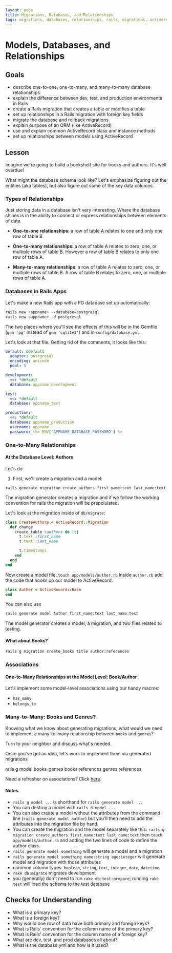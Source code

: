 ```yaml
---
layout: page
title: Migrations, Databases, and Relationships
tags: migrations, databases, relationships, rails, migrations, activerecord
---
```


# Models, Databases, and Relationships

## Goals

* describe one-to-one, one-to-many, and many-to-many database relationships
* explain the difference between dev, test, and production environments in Rails
* create a Rails migration that creates a table or modifies a table
* set up relationships in a Rails migration with foreign key fields
* migrate the database and rollback migrations
* explain purpose of an ORM (like ActiveRecord)
* use and explain common ActiveRecord class and instance methods
* set up relationships between models using ActiveRecord

## Lesson

Imagine we're going to build a bookshelf site for books and authors. It's well overdue!

What might the database schema look like? Let's emphasize figuring out the entities (aka tables), but also figure out some of the key data columns.

### Types of Relationships

Just storing data in a database isn't very interesting. Where the database shines is in the ability to connect or express relationships between elements of data.

* **One-to-one relationships**: a row of table A relates to one and only one row of table B

* **One-to-many relationships**: a row of table A relates to zero, one, or multiple rows of table B. However a row of table B relates to only one row of table A.

* **Many-to-many relationships**: a row of table A relates to zero, one, or multiple rows of table B. A row of table B relates to zero, one, or multiple rows of table A.

### Databases in Rails Apps

Let's make a new Rails app with a PG database set up automatically:

```bash
rails new <appname> --database=postgresql
rails new <appname> -d postgresql
```

The two places where you'll see the effects of this will be in the Gemfile (`gem 'pg'` instead of `gem 'sqlite3'`) and in `config/database.yml`.

Let's look at that file. Getting rid of the comments, it looks like this:

```yaml
default: &default
  adapter: postgresql
  encoding: unicode
  pool: 5

development:
  <<: *default
  database: appname_development

test:
  <<: *default
  database: appname_test

production:
  <<: *default
  database: appname_production
  username: appname
  password: <%= ENV['APPNAME_DATABASE_PASSWORD'] %>
```

### One-to-Many Relationships

#### At the Database Level: Authors

Let's do:

1. First, we'll create a migration and a model:

`rails generate migration create_authors first_name:text last_name:text`

The migration generator creates a migration and if we follow the working convention for rails the migration will be prepolulated.

Let's look at the migration inside of `db/migrate`:

```ruby
class CreateAuthors < ActiveRecord::Migration
  def change
    create_table :authors do |t|
      t.text :first_name
      t.text :last_name

      t.timestamps
    end
  end
end
```

Now create a model file. `touch app/models/author.rb`
Inside `author.rb` add the code that hooks up our model to ActiveRecord.

```ruby
class Author < ActiveRecord::Base
end
```

You can also use

```bash
rails generate model Author first_name:text last_name:text
```

The model generator creates a model, a migration, and two files related to testing.

#### What about Books?

```bash
rails g migration create_books title author:references
```

### Associations

#### One-to-Many Relationships at the Model Level: Book/Author

Let's implement some model-level associations using our handy macros:

* `has_many`
* `belongs_to`

### Many-to-Many: Books and Genres?

Knowing what we know about generating migrations, what would we need to implement a many-to-many relationship between `books` and `genres`?

Turn to your neighbor and discuss what's needed.

Once you've got an idea, let's work to implement them via generated migrations

rails g model books_genres books:references genres:references

Need a refresher on associations? Click [here](http://guides.rubyonrails.org/association_basics.html).

#### Notes

* `rails g model ...` is shorthand for `rails generate model ...`
* You can destroy a model with `rails d model ...`
* You can also create a model without the attributes from the command line (`rails generate model author`) but you'll then need to add the attributes into the migration file by hand.
* You can create the migration and the model separately like this: `rails g migration create_authors first_name:text last_name:text` then `touch app/models/author.rb` and adding the two lines of code to define the author class.
* `rails generate model something` will generate a model and a migration
* `rails generate model something name:string age:integer` will generate model and migration with those attributes
* common column types: `boolean`, `string`, `text`, `integer`, `date`, `datetime`
* `rake db:migrate` migrates development
* you (generally) don't need to run `rake db:test:prepare`; running `rake test` will load the schema to the test database

## Checks for Understanding

* What is a primary key?
* What is a foreign key?
* Why would one row of data have both primary and foreign keys?
* What is Rails' convention for the column name of the primary key?
* What is Rails' convention for the column name of a foreign key?
* What are dev, test, and prod databases all about?
* What is the database.yml and how is it used?

